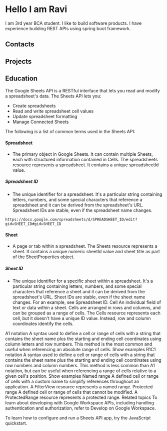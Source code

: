 # Hello I am Ravi
I am 3rd year BCA student. I like to build software products.
I have experience building REST APIs using spring boot framework.

## Contacts
## Projects
## Education

The Google Sheets API is a RESTful interface that lets you read and modify a spreadsheet's data. The Sheets API lets you:

* Create spreadsheets
* Read and write spreadsheet cell values
* Update spreadsheet formatting
* Manage Connected Sheets

The following is a list of common terms used in the Sheets API:

#### Spreadsheet
* The primary object in Google Sheets. It can contain multiple Sheets, each with structured information contained in Cells. The spreadsheets resource represents a spreadsheet. It contains a unique spreadsheetId value.

##### Spreadsheet ID
* The unique identifier for a spreadsheet. It's a particular string containing letters, numbers, and some special characters that reference a spreadsheet and it can be derived from the spreadsheet's URL. Spreadsheet IDs are stable, even if the spreadsheet name changes.

`https://docs.google.com/spreadsheets/d/SPREADSHEET_ID/edit?gid=SHEET_ID#gid=SHEET_ID`

#### Sheet
* A page or tab within a spreadsheet. The Sheets resource represents a sheet. It contains a unique numeric sheetId value and sheet title as part of the SheetProperties object.

##### Sheet ID
* The unique identifier for a specific sheet within a spreadsheet. It's a particular string containing letters, numbers, and some special characters that reference a sheet and it can be derived from the spreadsheet's URL. Sheet IDs are stable, even if the sheet name changes. For an example, see Spreadsheet ID.
Cell
An individual field of text or data within a sheet. Cells are arranged in rows and columns, and can be grouped as a range of cells. The Cells resource represents each cell, but it doesn't have a unique ID value. Instead, row and column coordinates identify the cells.

A1 notation
A syntax used to define a cell or range of cells with a string that contains the sheet name plus the starting and ending cell coordinates using column letters and row numbers. This method is the most common and useful when referencing an absolute range of cells.
Show examples
R1C1 notation
A syntax used to define a cell or range of cells with a string that contains the sheet name plus the starting and ending cell coordinates using row numbers and column numbers. This method is less common than A1 notation, but can be useful when referencing a range of cells relative to a given cell's position.
Show examples
Named range
A defined cell or range of cells with a custom name to simplify references throughout an application. A FilterView resource represents a named range.
Protected range
A defined cell or range of cells that cannot be modified. A ProtectedRange resource represents a protected range.
Related topics
To learn about developing with Google Workspace APIs, including handling authentication and authorization, refer to Develop on Google Workspace.

To learn how to configure and run a Sheets API app, try the JavaScript quickstart.

